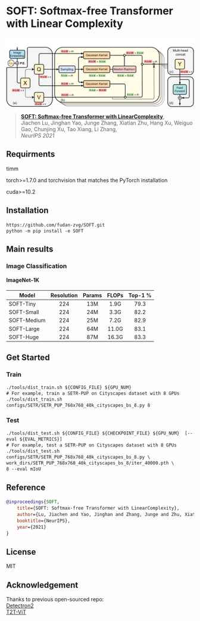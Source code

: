 # SOFT: Softmax-free Transformer with Linear Complexity

![image](resources/structure.png)

> [**SOFT: Softmax-free Transformer with LinearComplexity**](https://arxiv.org/abs/2012.15840),            
> Jiachen Lu, Jinghan Yao, Junge Zhang, Xiatian Zhu, Hang Xu, Weiguo Gao, Chunjing Xu, Tao Xiang, Li Zhang,        
> *NeurIPS 2021* 


## Requirments
timm

torch>=1.7.0 and torchvision that matches the PyTorch installation

cuda>=10.2

## Installation
```shell script
https://github.com/fudan-zvg/SOFT.git
python -m pip install -e SOFT
```

## Main results
### Image Classification
#### ImageNet-1K

| Model       | Resolution | Params | FLOPs | Top-1 % |
|-------------|:----------:|:------:|:-----:|:-------:|
| SOFT-Tiny   | 224        | 13M    | 1.9G  | 79.3    |
| SOFT-Small  | 224        | 24M    | 3.3G  | 82.2    |
| SOFT-Medium | 224        | 25M    | 7.2G  | 82.9    |
| SOFT-Large  | 224        | 64M    | 11.0G | 83.1    |
| SOFT-Huge   | 224        | 87M    | 16.3G | 83.3    |

## Get Started

### Train

```shell
./tools/dist_train.sh ${CONFIG_FILE} ${GPU_NUM} 
# For example, train a SETR-PUP on Cityscapes dataset with 8 GPUs
./tools/dist_train.sh configs/SETR/SETR_PUP_768x768_40k_cityscapes_bs_8.py 8
```

### Test

```shell
./tools/dist_test.sh ${CONFIG_FILE} ${CHECKPOINT_FILE} ${GPU_NUM}  [--eval ${EVAL_METRICS}]
# For example, test a SETR-PUP on Cityscapes dataset with 8 GPUs
./tools/dist_test.sh configs/SETR/SETR_PUP_768x768_40k_cityscapes_bs_8.py \
work_dirs/SETR_PUP_768x768_40k_cityscapes_bs_8/iter_40000.pth \
8 --eval mIoU
```
## Reference

```bibtex
@inproceedings{SOFT,
    title={SOFT: Softmax-free Transformer with LinearComplexity}, 
    author={Lu, Jiachen and Yao, Jinghan and Zhang, Junge and Zhu, Xiatian and Xu, Hang and Gao, Weiguo and Xu, Chunjing and Xiang, Tao and Zhang, Li},
    booktitle={NeurIPS},
    year={2021}
}
```

## License

MIT


## Acknowledgement

Thanks to previous open-sourced repo:  
[Detectron2](https://github.com/facebookresearch/detectron2)     
[T2T-ViT](https://github.com/yitu-opensource/T2T-ViT)  

